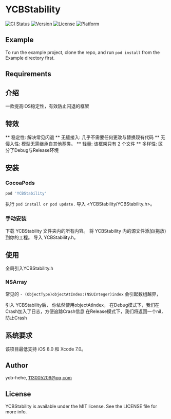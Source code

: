 # YCBStability

[![CI Status](http://img.shields.io/travis/ycb-hehe/YCBStability.svg?style=flat)](https://travis-ci.org/ycb-hehe/YCBStability)
[![Version](https://img.shields.io/cocoapods/v/YCBStability.svg?style=flat)](http://cocoapods.org/pods/YCBStability)
[![License](https://img.shields.io/cocoapods/l/YCBStability.svg?style=flat)](http://cocoapods.org/pods/YCBStability)
[![Platform](https://img.shields.io/cocoapods/p/YCBStability.svg?style=flat)](http://cocoapods.org/pods/YCBStability)

## Example

To run the example project, clone the repo, and run `pod install` from the Example directory first.

## Requirements

## 介绍

一款提高iOS稳定性，有效防止闪退的框架

## 特效

** 稳定性: 解决常见闪退
** 无缝接入: 几乎不需要任何更改与替换现有代码
** 无侵入性: 模型无需继承自其他基类。
** 轻量: 该框架只有 2 个文件
** 多样性: 区分了Debug与Release环境

## 安装

### CocoaPods

```ruby
pod 'YCBStability'
```
执行 ```pod install or pod update.```
导入 <YCBStability/YCBStability.h>。

### 手动安装

下载 YCBStability 文件夹内的所有内容。
将 YCBStability 内的源文件添加(拖放)到你的工程。
导入 YCBStability.h。





## 使用

全局引入YCBStability.h

### NSArray

常见的 ```- (ObjectType)objectAtIndex:(NSUInteger)index``` 会引起数组越界，

引入 YCBStability后， 你依然使用objectAtIndex，
在Debug模式下，我们在Crash加入了日志，方便追踪Crash信息
在Release模式下，我们将返回一个nil，防止Crash




## 系统要求

该项目最低支持 iOS 8.0 和 Xcode 7.0。


## Author

ycb-hehe, 113005209@qq.com

## License

YCBStability is available under the MIT license. See the LICENSE file for more info.
